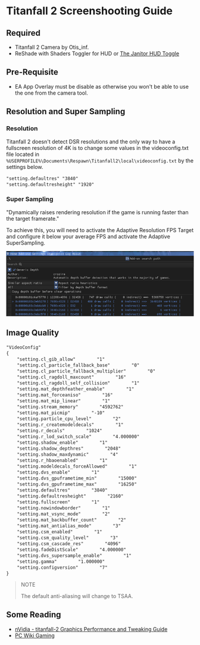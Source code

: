 # Titanfall 2 Screenshooting Guide

## Required
* Titanfall 2 Camera by Otis_inf.
* ReShade with Shaders Toggler for HUD or [The Janitor HUD Toggle](http://www.moddb.com/games/titanfall-2/downloads/toggle-hud5)

## Pre-Requisite
* EA App Overlay must be disable as otherwise you won't be able to use the one from the camera tool.

## Resolution and Super Sampling
### Resolution 
Titanfall 2 doesn't detect DSR resolutions and the only way to have a fullscreen resolution of 4K is to change some values in the videoconfig.txt file located in `%USERPROFILE%\Documents\Respawn\Titanfall2\local\videoconfig.txt` by the settings below.
```
"setting.defaultres" "3840"
"setting.defaultresheight" "1920"
```
### Super Sampling
"Dynamically raises rendering resolution if the game is running faster than the target framerate."

To achieve this, you will need to activate the Adaptive Resolution FPS Target and configure it below your average FPS and activate the Adaptive SuperSampling.

![image](/assets/images/TF2-Guides.png)

## Image Quality

```
"VideoConfig"
{
    "setting.cl_gib_allow"        "1"
    "setting.cl_particle_fallback_base"        "0"
    "setting.cl_particle_fallback_multiplier"        "0"
    "setting.cl_ragdoll_maxcount"        "16"
    "setting.cl_ragdoll_self_collision"        "1"
    "setting.mat_depthfeather_enable"        "1"
    "setting.mat_forceaniso"        "16"
    "setting.mat_mip_linear"        "1"
    "setting.stream_memory"        "4592762"
    "setting.mat_picmip"        "-10"
    "setting.particle_cpu_level"        "2"
    "setting.r_createmodeldecals"        "1"
    "setting.r_decals"        "1024"
    "setting.r_lod_switch_scale"        "4.000000"
    "setting.shadow_enable"        "1"
    "setting.shadow_depthres"        "2048"
    "setting.shadow_maxdynamic"        "4"
    "setting.r_hbaoenabled"        "1"
    "setting.modeldecals_forceAllowed"        "1"
    "setting.dvs_enable"        "1"
    "setting.dvs_gpuframetime_min"        "15000"
    "setting.dvs_gpuframetime_max"        "16250"
    "setting.defaultres"        "3840"
    "setting.defaultresheight"        "2160"
    "setting.fullscreen"        "1"
    "setting.nowindowborder"        "1"
    "setting.mat_vsync_mode"        "2"
    "setting.mat_backbuffer_count"        "2"
    "setting.mat_antialias_mode"        "3"
    "setting.csm_enabled"        "1"
    "setting.csm_quality_level"        "3"
    "setting.csm_cascade_res"        "4096"
    "setting.fadeDistScale"        "4.000000"
    "setting.dvs_supersample_enable"        "1"
    "setting.gamma"        "1.000000"
    "setting.configversion"        "7"
}
```

>NOTE
>
>The default anti-aliasing will change to TSAA.

## Some Reading
* [nVidia - titanfall-2 Graphics Performance and Tweaking Guide](https://www.nvidia.com/en-us/geforce/guides/gfecnt/titanfall-2-graphics-performance-and-tweaking-guide/)
* [PC Wiki Gaming](https://www.pcgamingwiki.com/wiki/Titanfall_2)
